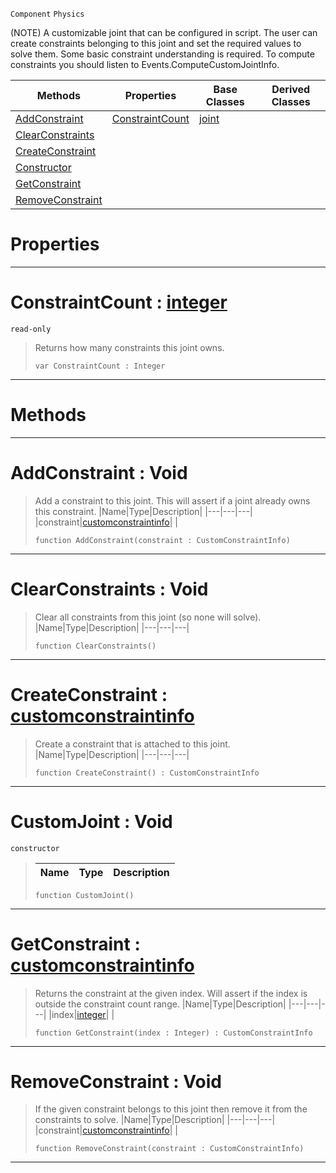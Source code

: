  `Component` `Physics`



(NOTE) A customizable joint that can be configured in script. The user can create constraints belonging to this joint and set the required values to solve them. Some basic constraint understanding is required. To compute constraints you should listen to Events.ComputeCustomJointInfo.

|Methods|Properties|Base Classes|Derived Classes|
|---|---|---|---|
|[ AddConstraint](customjoint.md#addconstraint-void)|[ ConstraintCount](customjoint.md#constraintcount-zilch-eng)|[joint](joint.md)| |
|[ ClearConstraints](customjoint.md#clearconstraints-void)| | | |
|[ CreateConstraint](customjoint.md#createconstraint-zilch-en)| | | |
|[ Constructor](customjoint.md#customjoint-void)| | | |
|[ GetConstraint](customjoint.md#getconstraint-zilch-engin)| | | |
|[ RemoveConstraint](customjoint.md#removeconstraint-void)| | | |


 #  Properties


---  
 #  ConstraintCount : [integer](../nada_base_types/integer.md)

 `read-only`

> Returns how many constraints this joint owns.
> ``` lang=cpp, name=Nada
> var ConstraintCount : Integer


---  
 #  Methods


---  
 #  AddConstraint : Void

> Add a constraint to this joint. This will assert if a joint already owns this constraint.
> |Name|Type|Description|
> |---|---|---|
> |constraint|[customconstraintinfo](customconstraintinfo.md)| |
> ``` lang=cpp, name=Nada
> function AddConstraint(constraint : CustomConstraintInfo)
> ``` 


---  
 #  ClearConstraints : Void

> Clear all constraints from this joint (so none will solve).
> |Name|Type|Description|
> |---|---|---|
> ``` lang=cpp, name=Nada
> function ClearConstraints()
> ``` 


---  
 #  CreateConstraint : [customconstraintinfo](customconstraintinfo.md)

> Create a constraint that is attached to this joint.
> |Name|Type|Description|
> |---|---|---|
> ``` lang=cpp, name=Nada
> function CreateConstraint() : CustomConstraintInfo
> ``` 


---  
 #  CustomJoint : Void

 `constructor`

> 
> |Name|Type|Description|
> |---|---|---|
> ``` lang=cpp, name=Nada
> function CustomJoint()
> ``` 


---  
 #  GetConstraint : [customconstraintinfo](customconstraintinfo.md)

> Returns the constraint at the given index. Will assert if the index is outside the constraint count range.
> |Name|Type|Description|
> |---|---|---|
> |index|[integer](../nada_base_types/integer.md)| |
> ``` lang=cpp, name=Nada
> function GetConstraint(index : Integer) : CustomConstraintInfo
> ``` 


---  
 #  RemoveConstraint : Void

> If the given constraint belongs to this joint then remove it from the constraints to solve.
> |Name|Type|Description|
> |---|---|---|
> |constraint|[customconstraintinfo](customconstraintinfo.md)| |
> ``` lang=cpp, name=Nada
> function RemoveConstraint(constraint : CustomConstraintInfo)
> ``` 


---  
 

 